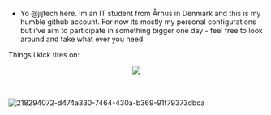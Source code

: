 - Yo @jijtech here.
Im an IT student from Århus in Denmark and this is my humble github account.
For now its mostly my personal configurations but i've aim to participate in something bigger one day - feel free to look around and take what ever you need.

Things i kick tires on:

<p align="center">
  <a href="https://skillicons.dev">
    <img src="https://skillicons.dev/icons?i=git,kubernetes,bash,powershell,linux,windows,apple,vim,md,c,py" />
  </a>
</p>



<br><br>![218294072-d474a330-7464-430a-b369-91f79373dbca](https://github.com/MujtabaAsim/MujtabaAsim/assets/62666332/0438a9e1-d47d-4570-873c-5ddd59f46e9e)<br>

